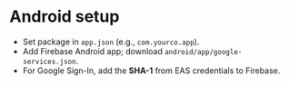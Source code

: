 # Android setup

<!-- TODO: Finish full instructions -->

- Set package in `app.json` (e.g., `com.yourco.app`).
- Add Firebase Android app; download `android/app/google-services.json`.
- For Google Sign-In, add the **SHA-1** from EAS credentials to Firebase.